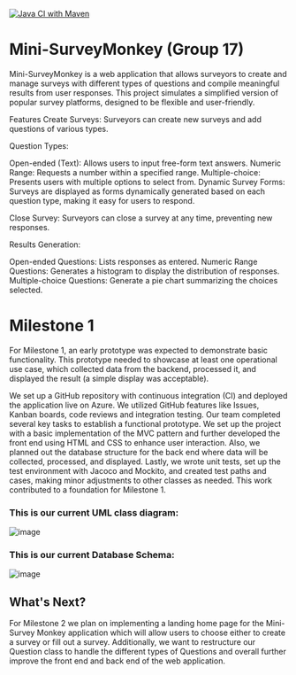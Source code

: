 [![Java CI with Maven](https://github.com/Oyindaol/Mini-SurveyMonkey/actions/workflows/maven.yml/badge.svg)](https://github.com/Oyindaol/Mini-SurveyMonkey/actions/workflows/maven.yml)

# Mini-SurveyMonkey (Group 17)
Mini-SurveyMonkey is a web application that allows surveyors to create and manage surveys with different types of questions and compile meaningful results from user responses. This project simulates a simplified version of popular survey platforms, designed to be flexible and user-friendly.

Features
Create Surveys: Surveyors can create new surveys and add questions of various types.

Question Types:

Open-ended (Text): Allows users to input free-form text answers.
Numeric Range: Requests a number within a specified range.
Multiple-choice: Presents users with multiple options to select from.
Dynamic Survey Forms: Surveys are displayed as forms dynamically generated based on each question type, making it easy for users to respond.

Close Survey: Surveyors can close a survey at any time, preventing new responses.

Results Generation:

Open-ended Questions: Lists responses as entered.
Numeric Range Questions: Generates a histogram to display the distribution of responses.
Multiple-choice Questions: Generate a pie chart summarizing the choices selected.

# Milestone 1
For Milestone 1, an early prototype was expected to demonstrate basic functionality. This prototype needed to showcase at least one operational use case, which collected data from the backend, processed it, and displayed the result (a simple display was acceptable). 

We set up a GitHub repository with continuous integration (CI) and deployed the application live on Azure. We utilized GitHub features like Issues, Kanban boards, code reviews and integration testing. 
Our team completed several key tasks to establish a functional prototype. We set up the project with a basic implementation of the MVC pattern and further developed the front end using HTML and CSS to enhance user interaction. Also, we planned out the database structure for the back end where data will be collected, processed, and displayed. Lastly, we wrote unit tests, set up the test environment with Jacoco and Mockito, and created test paths and cases, making minor adjustments to other classes as needed. This work contributed to a foundation for Milestone 1.

### This is our current UML class diagram:
![image](https://github.com/user-attachments/assets/c2e5f4eb-1d0c-46e9-afe0-7d2b9a06a375)

### This is our current Database Schema:
![image](https://github.com/user-attachments/assets/4a0262aa-6c72-4b56-9fed-072ae2e1824c)


## What's Next?
For Milestone 2 we plan on implementing a landing home page for the Mini-Survey Monkey application which will allow users to choose either to create a survey or fill out a survey. Additionally, we want to restructure our Question class to handle the different types of Questions and overall further improve the front end and back end of the web application.






